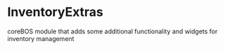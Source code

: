 # InventoryExtras
coreBOS module that adds some additional functionality and widgets for inventory management
